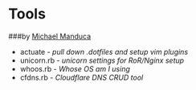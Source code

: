 # Tools 

###by [Michael Manduca](http://twitter.com/mduca)

* actuate - _pull down .dotfiles and setup vim plugins_
* unicorn.rb - _unicorn settings for RoR/Nginx setup_
* whoos.rb - _Whose OS am I using_
* cfdns.rb - _Cloudflare DNS CRUD tool_


